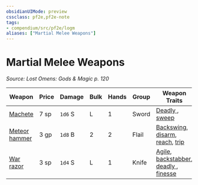 ```yaml
---
obsidianUIMode: preview
cssclass: pf2e,pf2e-note
tags:
- compendium/src/pf2e/logm
aliases: ["Martial Melee Weapons"]
---
```

# Martial Melee Weapons  
*Source: Lost Omens: Gods & Magic p. 120*  

| Weapon | Price | Damage | Bulk | Hands | Group | Weapon Traits |
|--------|-------|--------|------|-------|-------|---------------|
| [Machete](../../Compendium/equipment/items/machete-logm.md) | 7 sp | `1d6` S | L | 1 | Sword | [Deadly <d8>](../traits/deadly.md), [sweep](../traits/sweep.md) |
| [Meteor hammer](../../Compendium/equipment/items/meteor-hammer-logm.md) | 3 gp | `1d8` B | 2 | 2 | Flail | [Backswing](../traits/backswing.md), [disarm](../traits/disarm.md), [reach](../traits/reach.md), [trip](../traits/trip.md) |
| [War razor](../../Compendium/equipment/items/war-razor-logm.md) | 3 sp | `1d4` S | L | 1 | Knife | [Agile](../traits/agile.md), [backstabber](../traits/backstabber.md), [deadly <d8>](../traits/deadly.md), [finesse](../traits/finesse.md) |
